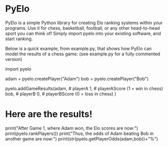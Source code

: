 # PyElo
PyElo is a simple Python library for creating Elo ranking systems within your programs. Use it for chess, basketball, football, or any other head-to-head sport you can think of! Simply import pyelo into your existing software, and start ranking.

Below is a quick example, from example.py, that shows how PyElo can model the results of a chess game:
(see example.py for a fully commented version)

import pyelo

adam = pyelo.createPlayer("Adam")
bob = pyelo.createPlayer("Bob")

pyelo.addGameResults(adam, # playerA
                     1,    # playerAScore (1 = win in chess)
                     bob,  # playerB
                     0,    # playerBScore (0 = loss in chess)
                    )

# Here are the results!
print("After Game 1, where Adam won, the Elo scores are now:")
print(pyelo.rankPlayers())
print("Thus, the odds of Adam beating Bob in another game are now:")
print(str(pyelo.getPlayerOdds(adam,bob))+"%")
    
